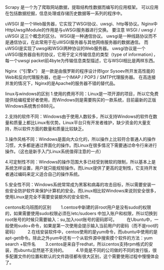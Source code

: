 Scrapy
是一个为了爬取网站数据，提取结构性数据而编写的应用框架。 可以应用在包括数据挖掘，信息处理或存储历史数据等一系列的程序中。


uWSGI
是一个Web服务器，它实现了WSGI协议、uwsgi、http等协议。Nginx中HttpUwsgiModule的作用是与uWSGI服务器进行交换。
要注意 WSGI / uwsgi / uWSGI 这三个概念的区分。
WSGI是一种通信协议。
uwsgi是一种线路协议而不是通信协议，在此常用于在uWSGI服务器与其他网络服务器的数据通信。
而uWSGI是实现了uwsgi和WSGI两种协议的Web服务器。
uwsgi协议是一个uWSGI服务器自有的协议，它用于定义传输信息的类型（type of information），每一个uwsgi packet前4byte为传输信息类型描述，它与WSGI相比是两样东西。

Nginx（“引擎x”）
是一款是由俄罗斯的程序设计师Igor Sysoev所开发高性能的Web和反向代理服务器，也是一个IMAP / POP3 / SMTP代理服务器。
在高连接并发的情况下，Nginx的是Apache的服务器不错的替代品。


linux与windows的区别
1.使用的费用不同：Linux是一项开源的项目，所以它免费提供给编程爱好者使用，而Windows则是需要购买的一款系统，目前最新的正版Windows系统售价888元。

2.支持的软件不同：Windows由于使用人数较多，所以支持Windows的软件在数量和质量上都比Linux有优势。Linux平台只有开发者维护，缺少资金的大量支持，所以软件方面的数量和质量比较缺乏。

3.操作风格不同：Windows是面向大众化的，所以操作上比较符合普通人的操作习惯，大多都是通过界面化的操作。而Linux在很多情况下需要通过命令行来进行操作。（这也是新手入门Linux系统值得注意的一点）

4.可定制性不同：Windows的操作范围大多已经受到微软的限制，所以基本上是系统怎样设置，用户就只能规矩操作。而Linux提供了更高的定制性，它支持开发者通过编码来定义适合自己的操作系统。

5.安全性不同：Windows系统常常成为黑客和病毒的攻击目标，所以需要安装一些安全防护软件来保护计算机的安全。而Linux相比较Windows来说则安全很多，使用Linux是完全不需要安装额外的安全软件。


centons和乌班图的区别
　　1.centos中新建的非root用户是没有sudo的权限的，如果需要使用sudo权限必须在/etc/sudoers 中加入账户和权限，所以切换到root账号的时候只需要输入：su,加入root账号的密码即可。
　　在Ubuntu中，一般使用sudo+命令，如果是第一次使用会提示输入当前用户的密码（而不是root的密码）
　　2.在线安装软件中，centos使用的是yum命令，而ubuntu中使用的是apt-get命令。除此之外yum中还有一个从软件源中搜索摸个软件的方法：yum search +软件名
　　3.centos是来自于redhat，所以centos支持rpm格式的安装，而ubuntu显然是不支持的。
　　4.毕竟是不同的公司做的不同的发行版，很多配置文件的位置和默认的文件路径都有很大区别，这个需要使用过程中慢慢体会了。